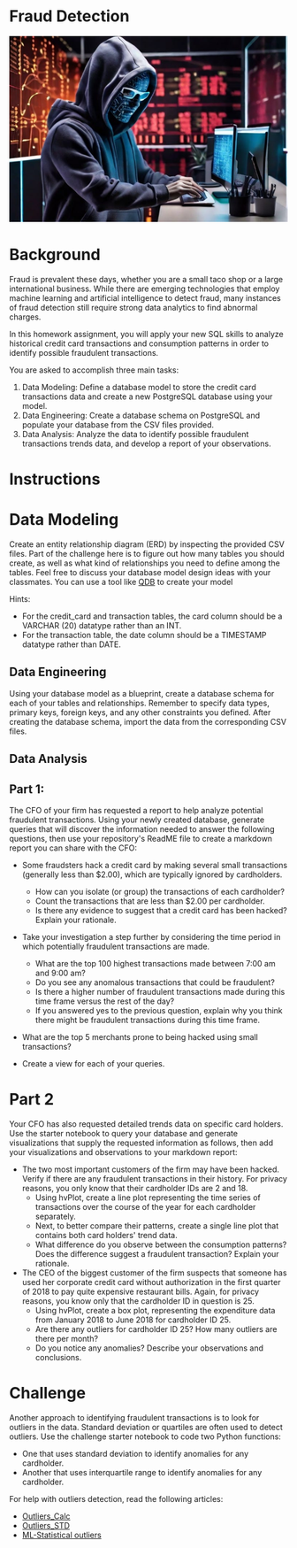 # Fraud Detection 
![fraudImage](fraud_detect.jpg)
# Background
Fraud is prevalent these days, whether you are a small taco shop or a large international business. While there are emerging technologies that employ machine learning and artificial intelligence to detect fraud, many instances of fraud detection still require strong data analytics to find abnormal charges.

In this homework assignment, you will apply your new SQL skills to analyze historical credit card transactions and consumption patterns in order to identify possible fraudulent transactions.

You are asked to accomplish three main tasks:

 1. Data Modeling: Define a database model to store the credit card transactions data and create a new PostgreSQL database using your model.
 2. Data Engineering: Create a database schema on PostgreSQL and populate your database from the CSV files provided.
 3. Data Analysis: Analyze the data to identify possible fraudulent transactions trends data, and develop a report of your observations.

# Instructions

# Data Modeling

Create an entity relationship diagram (ERD) by inspecting the provided CSV files. Part of the challenge here is to figure out how many tables you should create, as well as what kind of relationships you need to define among the tables. Feel free to discuss your database model design ideas with your classmates. You can use a tool like 
[QDB](https://www.quickdatabasediagrams.com/) to create your model

Hints:
* For the credit_card and transaction tables, the card column should be a VARCHAR (20) datatype rather than an INT.
* For the transaction table, the date column should be a TIMESTAMP datatype rather than DATE.

## Data Engineering
Using your database model as a blueprint, create a database schema for each of your tables and relationships. Remember to specify data types, primary keys, foreign keys, and any other constraints you defined. After creating the database schema, import the data from the corresponding CSV files.

## Data Analysis
## Part 1:
The CFO of your firm has requested a report to help analyze potential fraudulent transactions. Using your newly created database, generate queries that will discover the information needed to answer the following questions, then use your repository's ReadME file to create a markdown report you can share with the CFO:

* Some fraudsters hack a credit card by making several small transactions (generally less than $2.00), which are typically ignored by cardholders.
    * How can you isolate (or group) the transactions of each cardholder?
    * Count the transactions that are less than $2.00 per cardholder.
    * Is there any evidence to suggest that a credit card has been hacked? Explain your rationale.

* Take your investigation a step further by considering the time period in which potentially fraudulent transactions are made.
    * What are the top 100 highest transactions made between 7:00 am and 9:00 am?
    * Do you see any anomalous transactions that could be fraudulent?
    * Is there a higher number of fraudulent transactions made during this time frame versus the rest of the day?
    * If you answered yes to the previous question, explain why you think there might be fraudulent transactions during this time frame.
* What are the top 5 merchants prone to being hacked using small transactions?
* Create a view for each of your queries.

# Part 2
Your CFO has also requested detailed trends data on specific card holders. Use the starter notebook to query your database and generate visualizations that supply the requested information as follows, then add your visualizations and observations to your markdown report:
* The two most important customers of the firm may have been hacked. Verify if there are any fraudulent transactions in their history. For privacy reasons, you only know that their cardholder IDs are 2 and 18.
    * Using hvPlot, create a line plot representing the time series of transactions over the course of the year for each cardholder separately.
    * Next, to better compare their patterns, create a single line plot that contains both card holders' trend data.
    * What difference do you observe between the consumption patterns? Does the difference suggest a fraudulent transaction? Explain your rationale.
* The CEO of the biggest customer of the firm suspects that someone has used her corporate credit card without authorization in the first quarter of 2018 to pay quite expensive restaurant bills. Again, for privacy reasons, you know only that the cardholder ID in question is 25.
    * Using hvPlot, create a box plot, representing the expenditure data from January 2018 to June 2018 for cardholder ID 25.
    * Are there any outliers for cardholder ID 25? How many outliers are there per month?
    * Do you notice any anomalies? Describe your observations and conclusions.

# Challenge
Another approach to identifying fraudulent transactions is to look for outliers in the data. Standard deviation or quartiles are often used to detect outliers.
Use the challenge starter notebook to code two Python functions:
* One that uses standard deviation to identify anomalies for any cardholder.
* Another that uses interquartile range to identify anomalies for any cardholder.

For help with outliers detection, read the following articles:
* [Outliers_Calc](https://www.wikihow.com/Calculate-Outliers)
* [Outliers_STD](https://www.kdnuggets.com/2017/02/removing-outliers-standard-deviation-python.html)
* [ML-Statistical outliers](https://machinelearningmastery.com/how-to-use-statistics-to-identify-outliers-in-data/)
